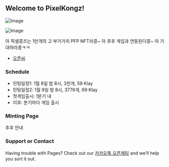 ## Welcome to PixelKongz!

![Image](https://pixelkongz.org/images/81.png)

![Image](https://pixelkongz.org/banner.jpg)

아 픽셀콩즈는 1만개의 고 부가가치 PFP NFT라콩~ 아 추후 게임과 연동된다콩~ 아 기대하라콩ㅋㅋ

- [오픈씨](https://opensea.io/collection/pixel-kongz)

### Schedule
- 민팅일정1: 1월 8일 밤 8시, 3천개, 59 Klay
- 민팅일정2: 1월 9일 밤 8시, 3776개, 69 Klay
- 첫게임출시: 1분기 내
- 이후: 분기마다 게임 출시

### Minting Page
추후 안내

### Support or Contact

Having trouble with Pages? Check out our [카카오톡 오픈채팅](https://open.kakao.com/o/gaysDmSd) and we’ll help you sort it out.
